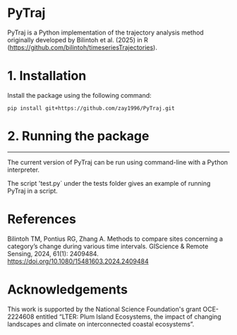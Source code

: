 PyTraj
================================================================================================
PyTraj is a Python implementation of the trajectory analysis method originally developed by Bilintoh et al. (2025) in R (https://github.com/bilintoh/timeseriesTrajectories). 

# 1. Installation 

Install the package using the following command:
```
pip install git+https://github.com/zay1996/PyTraj.git
```
# 2. Running the package 
-----------------------
The current version of PyTraj can be run using command-line with a Python interpreter.

 The script 'test.py` under the tests folder gives an example of running PyTraj in a script.

# References 
Bilintoh TM, Pontius RG, Zhang A. Methods to compare sites concerning a category’s change during various time intervals. GIScience & Remote Sensing, 2024, 61(1): 2409484. https://doi.org/10.1080/15481603.2024.2409484

# Acknowledgements
This work is supported by the National Science Foundation's grant OCE-2224608 entitled “LTER: Plum Island Ecosystems, the impact of changing landscapes and climate on interconnected coastal ecosystems”. 
